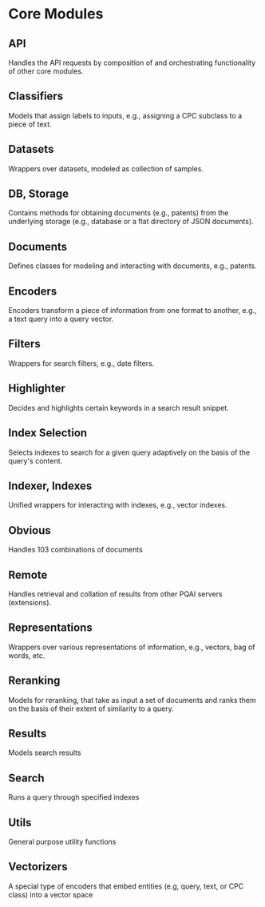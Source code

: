 # Core Modules

## API

Handles the API requests by composition of and orchestrating functionality of other core modules.

## Classifiers

Models that assign labels to inputs, e.g., assigning a CPC subclass to a piece of text.

## Datasets

Wrappers over datasets, modeled as collection of samples.

## DB, Storage

Contains methods for obtaining documents (e.g., patents) from the underlying storage (e.g., database or a flat directory of JSON documents).

## Documents

Defines classes for modeling and interacting with documents, e.g., patents.

## Encoders

Encoders transform a piece of information from one format to another, e.g., a text query into a query vector.

## Filters

Wrappers for search filters, e.g., date filters.

## Highlighter

Decides and highlights certain keywords in a search result snippet.

## Index Selection

Selects indexes to search for a given query adaptively on the basis of the query's content.

## Indexer, Indexes

Unified wrappers for interacting with indexes, e.g., vector indexes.

## Obvious

Handles 103 combinations of documents

## Remote

Handles retrieval and collation of results from other PQAI servers (extensions).

## Representations

Wrappers over various representations of information, e.g., vectors, bag of words, etc.

## Reranking

Models for reranking, that take as input a set of documents and ranks them on the basis of their extent of similarity to a query.

## Results

Models search results

## Search

Runs a query through specified indexes

## Utils

General purpose utility functions

## Vectorizers

A special type of encoders that embed entities (e.g, query, text, or CPC class) into a vector space